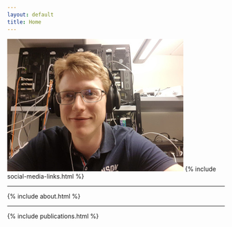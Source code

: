 ```yaml
---
layout: default
title: Home
---
```

![image tooltip here](/assets/portrait.jpg)
{% include social-media-links.html %}
<hr>
{% include about.html %}
<hr>
{% include publications.html %}

